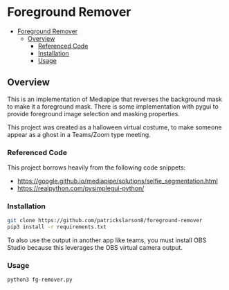 # Foreground Remover

- [Foreground Remover](#foreground-remover)
  - [Overview](#overview)
    - [Referenced Code](#referenced-code)
    - [Installation](#installation)
    - [Usage](#usage)

## Overview

This is an implementation of Mediapipe that reverses the background mask to make it a foreground mask. There is some implementation with pygui to provide foreground image selection and masking properties.

This project was created as a halloween virtual costume, to make someone appear as a ghost in a Teams/Zoom type meeting.

### Referenced Code

This project borrows heavily from the following code snippets:

- https://google.github.io/mediapipe/solutions/selfie_segmentation.html
- https://realpython.com/pysimplegui-python/

### Installation

```BASH
git clone https://github.com/patrickslarson8/foreground-remover
pip3 install -r requirements.txt
```

To also use the output in another app like teams, you must install OBS Studio because this leverages the OBS virtual camera output.

### Usage

```BASH
python3 fg-remover.py
```
